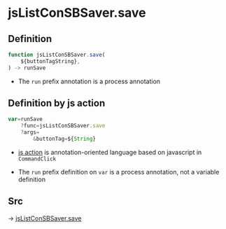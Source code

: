 # jsListConSBSaver.save

## Definition

```js.js
function jsListConSBSaver.save(
	${buttonTagString},
) -> runSave
```

- The `run` prefix annotation is a process annotation
## Definition by js action

```js.js
var=runSave
	?func=jsListConSBSaver.save
	?args=
		&buttonTag=${String}
```

- [js action](#) is annotation-oriented language based on javascript in `CommandClick`

- The `run` prefix definition on `var` is a process annotation, not a variable definition

## Src

-> [jsListConSBSaver.save](https://github.com/puutaro/CommandClick/blob/master/app/src/main/java/com/puutaro/commandclick/fragment_lib/terminal_fragment/js_interface/edit/JsListConSBSaver.kt#L26)


